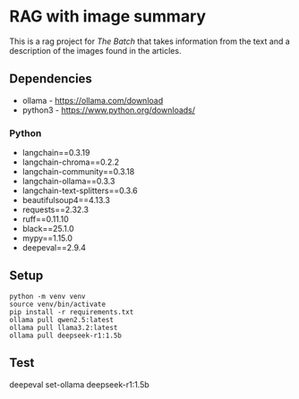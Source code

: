 # RAG with image summary

This is a rag project for *The Batch* that takes information from the text and a description of the images found in the articles.

## Dependencies

* ollama - https://ollama.com/download
* python3 - https://www.python.org/downloads/

### Python

* langchain==0.3.19
* langchain-chroma==0.2.2
* langchain-community==0.3.18
* langchain-ollama==0.3.3
* langchain-text-splitters==0.3.6
* beautifulsoup4==4.13.3
* requests==2.32.3
* ruff==0.11.10
* black==25.1.0
* mypy==1.15.0
* deepeval==2.9.4

## Setup

```
python -m venv venv
source venv/bin/activate
pip install -r requirements.txt
ollama pull qwen2.5:latest
ollama pull llama3.2:latest
ollama pull deepseek-r1:1.5b
```

## Test

deepeval set-ollama deepseek-r1:1.5b
